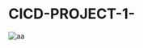 # CICD-PROJECT-1-

![aa](https://github.com/ankitabhadani/CICD-PROJECT-1-/assets/121809266/56bdc09d-4382-4d52-866e-74807df49cdd)
